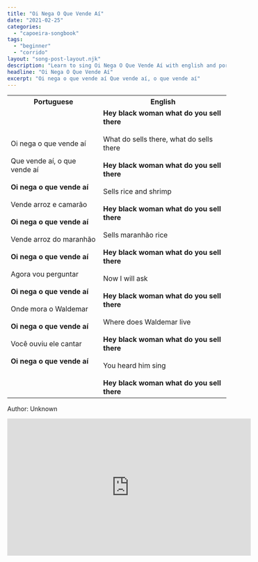 ```yaml
---
title: "Oi Nega O Que Vende Aí"
date: "2021-02-25"
categories:
  - "capoeira-songbook"
tags:
  - "beginner"
  - "corrido"
layout: "song-post-layout.njk"
description: "Learn to sing Oi Nega O Que Vende Aí with english and portuguese translations along with a video to help you learn."
headline: "Oi Nega O Que Vende Aí"
excerpt: "Oi nega o que vende aí Que vende aí, o que vende aí"
---
```


<table class="capoeira-table">
    <tr class="header-row">
        <th>Portuguese</th>
        <th>English</th>
    </tr>
    <tr>
        <td>
            Oi nega o que vende aí<br><br>
            Que vende aí, o que vende aí<br><br>
            <strong>Oi nega o que vende aí</strong><br><br>
            Vende arroz e camarão<br><br>
            <strong>Oi nega o que vende aí</strong><br><br>
            Vende arroz do maranhão<br><br>
            <strong>Oi nega o que vende aí</strong><br><br>
            Agora vou perguntar<br><br>
            <strong>Oi nega o que vende aí</strong><br><br>
            Onde mora o Waldemar<br><br>
            <strong>Oi nega o que vende aí</strong><br><br>
            Você ouviu ele cantar<br><br>
            <strong>Oi nega o que vende aí</strong>
        </td>
        <td>
            <strong>Hey black woman what do you sell there</strong><br><br>
            What do sells there, what do sells there<br><br>
            <strong>Hey black woman what do you sell there</strong><br><br>
            Sells rice and shrimp<br><br>
            <strong>Hey black woman what do you sell there</strong><br><br>
            Sells maranhão rice<br><br>
            <strong>Hey black woman what do you sell there</strong><br><br>
            Now I will ask<br><br>
            <strong>Hey black woman what do you sell there</strong><br><br>
            Where does Waldemar live<br><br>
            <strong>Hey black woman what do you sell there</strong><br><br>
            You heard him sing<br><br>
            <strong>Hey black woman what do you sell there</strong>
        </td>
    </tr>
</table>

<figcaption>

Author: Unknown

</figcaption>

<iframe width="560" height="315" src="https://www.youtube.com/embed/LyUojavRI-4" title="YouTube video player" frameborder="0" allow="accelerometer; autoplay; clipboard-write; encrypted-media; gyroscope; picture-in-picture" allowfullscreen></iframe>